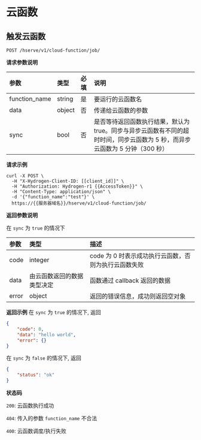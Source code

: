 # 云函数

## 触发云函数

`POST /hserve/v1/cloud-function/job/`

**请求参数说明**

| 参数          | 类型 | 必填 | 说明 |
| :----------   | :--- | :--- | :--- |
| function_name | string | 是  | 要运行的云函数名 |
| data          | object | 否  | 传递给云函数的参数 |
| sync          | bool   | 否  | 是否等待返回函数执行结果，默认为 true。同步与异步云函数有不同的超时时间，同步云函数为 5 秒，而异步云函数为 5 分钟（300 秒）|

**请求示例**
```shell
curl -X POST \
  -H "X-Hydrogen-Client-ID: [[client_id]]" \
  -H "Authorization: Hydrogen-r1 {{AccessToken}}" \
  -H "Content-Type: application/json" \
  -d '{"function_name":"test"}' \
  https://{{服务器域名}}/hserve/v1/cloud-function/job/
```

**返回参数说明**

在 `sync` 为 `true` 的情况下

| 参数   | 类型                   | 描述 |
| :---- | :--------------------- | :-- |
| code  | integer                 | code 为 0 时表示成功执行云函数，否则为执行云函数失败 |
| data  | 由云函数返回的数据类型决定 | 函数通过 callback 返回的数据 |
| error | object                 | 返回的错误信息，成功则返回空对象 |

**返回示例**
在 `sync` 为 `true` 的情况下, 返回
```json
{
    "code": 0,
    "data": "hello world",
    "error": {}
}
```

在 `sync` 为 `false` 的情况下, 返回
```json
{
    "status": "ok"
}
```

**状态码**

`200`: 云函数执行成功

`404`: 传入的参数 `function_name` 不合法

`400`: 云函数调度/执行失败
